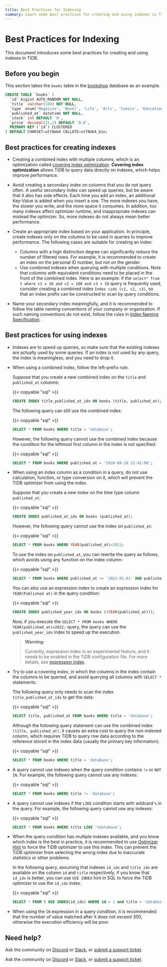 ```yaml
---
title: Best Practices for Indexing
summary: Learn some best practices for creating and using indexes in TiDB.
---
```


<!-- markdownlint-disable MD029 -->

# Best Practices for Indexing

This document introduces some best practices for creating and using indexes in TiDB.

## Before you begin

This section takes the `books` table in the [bookshop](/develop/dev-guide-bookshop-schema-design.md) database as an example.

```sql
CREATE TABLE `books` (
  `id` bigint AUTO_RANDOM NOT NULL,
  `title` varchar(100) NOT NULL,
  `type` enum('Magazine', 'Novel', 'Life', 'Arts', 'Comics', 'Education & Reference', 'Humanities & Social Sciences', 'Science & Technology', 'Kids', 'Sports') NOT NULL,
  `published_at` datetime NOT NULL,
  `stock` int DEFAULT '0',
  `price` decimal(15,2) DEFAULT '0.0',
  PRIMARY KEY (`id`) CLUSTERED
) DEFAULT CHARSET=utf8mb4 COLLATE=utf8mb4_bin;
```

## Best practices for creating indexes

- Creating a combined index with multiple columns, which is an optimization called [covering index optimization](/explain-indexes.md#indexreader). **Covering index optimization** allows TiDB to query data directly on indexes, which helps improve performance.
- Avoid creating a secondary index on columns that you do not query often. A useful secondary index can speed up queries, but be aware that it also has side effects. Each time you add an index, an additional Key-Value is added when you insert a row. The more indexes you have, the slower you write, and the more space it consumes. In addition, too many indexes affect optimizer runtime, and inappropriate indexes can mislead the optimizer. So, more indexes do not always mean better performance.
- Create an appropriate index based on your application. In principle, create indexes only on the columns to be used in queries to improve performance. The following cases are suitable for creating an index:

    - Columns with a high distinction degree can significantly reduce the number of filtered rows. For example, it is recommended to create an index on the personal ID number, but not on the gender.
    - Use combined indexes when querying with multiple conditions. Note that columns with equivalent conditions need to be placed in the front of the combined index. Here is an example: if the `select* from t where c1 = 10 and c2 = 100 and c3 > 10` query is frequently used, consider creating a combined index `Index cidx (c1, c2, c3)`, so that an index prefix can be constructed to scan by query conditions.

- Name your secondary index meaningfully, and it is recommended to follow the table naming conventions of your company or organization. If such naming conventions do not exist, follow the rules in [Index Naming Specification](/develop/dev-guide-object-naming-guidelines.md).

## Best practices for using indexes

- Indexes are to speed up queries, so make sure that the existing indexes are actually used by some queries. If an index is not used by any query, the index is meaningless, and you need to drop it.
- When using a combined index, follow the left-prefix rule.

    Suppose that you create a new combined index on the `title` and `published_at` columns:

    {{< copyable "sql" >}}

    ```sql
    CREATE INDEX title_published_at_idx ON books (title, published_at);
    ```

    The following query can still use the combined index:

    {{< copyable "sql" >}}

    ```sql
    SELECT * FROM books WHERE title = 'database';
    ```

    However, the following query cannot use the combined index because the condition for the leftmost first column in the index is not specified:

    {{< copyable "sql" >}}

    ```sql
    SELECT * FROM books WHERE published_at = '2018-08-18 21:42:08';
    ```

- When using an index column as a condition in a query, do not use calculation, function, or type conversion on it, which will prevent the TiDB optimizer from using the index.

    Suppose that you create a new index on the time type column `published_at`:

    {{< copyable "sql" >}}

    ```sql
    CREATE INDEX published_at_idx ON books (published_at);
    ```

    However, the following query cannot use the index on `published_at`:

    {{< copyable "sql" >}}

    ```sql
    SELECT * FROM books WHERE YEAR(published_at)=2022;
    ```

    To use the index on `published_at`, you can rewrite the query as follows, which avoids using any function on the index column:

    {{< copyable "sql" >}}

    ```sql
    SELECT * FROM books WHERE published_at >= '2022-01-01' AND published_at < '2023-01-01';
    ```

    You can also use an expression index to create an expression index for `YEAR(Published at)` in the query condition:

    {{< copyable "sql" >}}

    ```sql
    CREATE INDEX published_year_idx ON books ((YEAR(published_at)));
    ```

    Now, if you execute the `SELECT * FROM books WHERE YEAR(published_at)=2022;` query, the query can use the `published_year_idx` index to speed up the execution.

    > **Warning:**
    >
    > Currently, expression index is an experimental feature, and it needs to be enabled in the TiDB configuration file. For more details, see [expression index](/sql-statements/sql-statement-create-index.md#expression-index).

- Try to use a covering index, in which the columns in the index contain the columns to be queried, and avoid querying all columns with `SELECT *` statements.

    The following query only needs to scan the index `title_published_at_idx` to get the data:

    {{< copyable "sql" >}}

    ```sql
    SELECT title, published_at FROM books WHERE title = 'database';
    ```

    Although the following query statement can use the combined index `(title, published_at)`, it causes an extra cost to query the non-indexed column, which requires TiDB to query row data according to the reference stored in the index data (usually the primary key information).

    {{< copyable "sql" >}}

    ```sql
    SELECT * FROM books WHERE title = 'database';
    ```

- A query cannot use indexes when the query condition contains `!=` or `NOT IN`. For example, the following query cannot use any indexes:

    {{< copyable "sql" >}}

    ```sql
    SELECT * FROM books WHERE title != 'database';
    ```

- A query cannot use indexes if the `LIKE` condition starts with wildcard `%` in the query. For example, the following query cannot use any indexes:

    {{< copyable "sql" >}}

    ```sql
    SELECT * FROM books WHERE title LIKE '%database';
    ```

- When the query condition has multiple indexes available, and you know which index is the best in practice, it is recommended to use [Optimizer Hint](/optimizer-hints.md) to force the TiDB optimizer to use this index. This can prevent the TiDB optimizer from selecting the wrong index due to inaccurate statistics or other problems.

    In the following query, assuming that indexes `id_idx` and `title_idx` are available on the column `id` and `title` respectively, if you know that `id_idx` is better, you can use `USE INDEX` hint in SQL to force the TiDB optimizer to use the `id_idx` index.

    {{< copyable "sql" >}}

    ```sql
    SELECT * FROM t USE INDEX(id_idx) WHERE id = 1 and title = 'database';
    ```

- When using the `IN` expression in a query condition, it is recommended that the number of value matched after it does not exceed 300, otherwise the execution efficiency will be poor.

## Need help?

<CustomContent platform="tidb">

Ask the community on [Discord](https://discord.gg/DQZ2dy3cuc?utm_source=doc) or [Slack](https://slack.tidb.io/invite?team=tidb-community&channel=everyone&ref=pingcap-docs), or [submit a support ticket](/support.md).

</CustomContent>

<CustomContent platform="tidb-cloud">

Ask the community on [Discord](https://discord.gg/DQZ2dy3cuc?utm_source=doc) or [Slack](https://slack.tidb.io/invite?team=tidb-community&channel=everyone&ref=pingcap-docs), or [submit a support ticket](https://tidb.support.pingcap.com/).

</CustomContent>